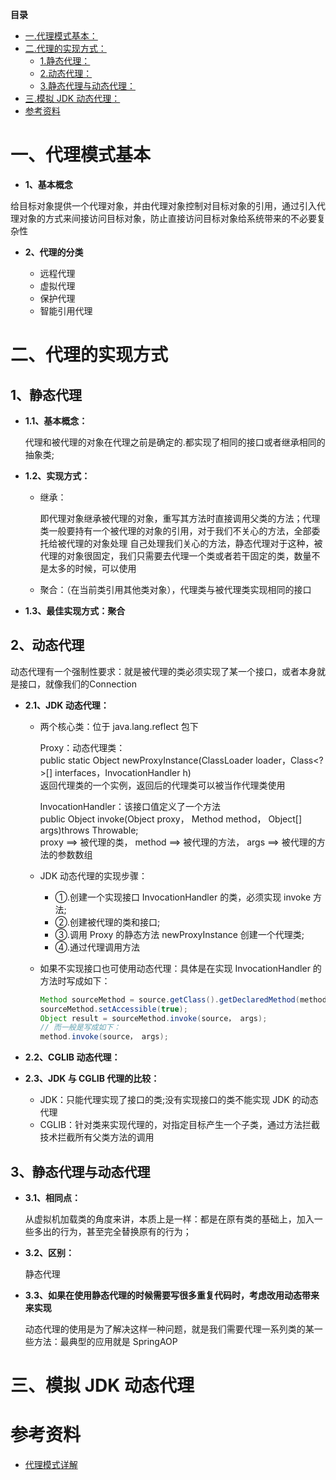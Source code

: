 <!-- START doctoc generated TOC please keep comment here to allow auto update -->
<!-- DON'T EDIT THIS SECTION， INSTEAD RE-RUN doctoc TO UPDATE -->
**目录**

- [一.代理模式基本：](#%E4%B8%80%E4%BB%A3%E7%90%86%E6%A8%A1%E5%BC%8F%E5%9F%BA%E6%9C%AC)
- [二.代理的实现方式：](#%E4%BA%8C%E4%BB%A3%E7%90%86%E7%9A%84%E5%AE%9E%E7%8E%B0%E6%96%B9%E5%BC%8F)
  - [1.静态代理：](#1%E9%9D%99%E6%80%81%E4%BB%A3%E7%90%86)
  - [2.动态代理：](#2%E5%8A%A8%E6%80%81%E4%BB%A3%E7%90%86)
  - [3.静态代理与动态代理：](#3%E9%9D%99%E6%80%81%E4%BB%A3%E7%90%86%E4%B8%8E%E5%8A%A8%E6%80%81%E4%BB%A3%E7%90%86)
- [三.模拟 JDK 动态代理：](#%E4%B8%89%E6%A8%A1%E6%8B%9F-jdk-%E5%8A%A8%E6%80%81%E4%BB%A3%E7%90%86)
- [参考资料](#%E5%8F%82%E8%80%83%E8%B5%84%E6%96%99)

<!-- END doctoc generated TOC please keep comment here to allow auto update -->


# 一、代理模式基本

- **1、基本概念**

给目标对象提供一个代理对象，并由代理对象控制对目标对象的引用，通过引入代理对象的方式来间接访问目标对象，防止直接访问目标对象给系统带来的不必要复杂性

- **2、代理的分类**

    - 远程代理
    - 虚拟代理
    - 保护代理
    - 智能引用代理

# 二、代理的实现方式

## 1、静态代理

- **1.1、基本概念：**
    
    代理和被代理的对象在代理之前是确定的.都实现了相同的接口或者继承相同的抽象类;

- **1.2、实现方式：**

    - 继承：

        即代理对象继承被代理的对象，重写其方法时直接调用父类的方法；代理类一般要持有一个被代理的对象的引用，对于我们不关心的方法，全部委托给被代理的对象处理 自己处理我们关心的方法，静态代理对于这种，被代理的对象很固定，我们只需要去代理一个类或者若干固定的类，数量不是太多的时候，可以使用

    - 聚合：（在当前类引用其他类对象），代理类与被代理类实现相同的接口

- **1.3、最佳实现方式：聚合**

## 2、动态代理

动态代理有一个强制性要求：就是被代理的类必须实现了某一个接口，或者本身就是接口，就像我们的Connection

- **2.1、JDK 动态代理：**

    - 两个核心类：位于 java.lang.reflect 包下

        Proxy：动态代理类：<br>
            public static Object newProxyInstance(ClassLoader loader，Class<?>[] interfaces，InvocationHandler h)<br>
            返回代理类的一个实例，返回后的代理类可以被当作代理类使用

        InvocationHandler：该接口值定义了一个方法<br>
            public Object invoke(Object proxy， Method method， Object[] args)throws Throwable;<br>
            proxy ==> 被代理的类， method ==> 被代理的方法， args ==> 被代理的方法的参数数组

    - JDK 动态代理的实现步骤：
        - ①.创建一个实现接口 InvocationHandler 的类，必须实现 invoke 方法;
        - ②.创建被代理的类和接口;
        - ③.调用 Proxy 的静态方法 newProxyInstance 创建一个代理类;
        - ④.通过代理调用方法
    - 如果不实现接口也可使用动态代理：具体是在实现 InvocationHandler 的方法时写成如下：
        ```java
        Method sourceMethod = source.getClass().getDeclaredMethod(method.getName()， method.getParameterTypes());
        sourceMethod.setAccessible(true);
        Object result = sourceMethod.invoke(source， args);
        // 而一般是写成如下：
        method.invoke(source， args);
        ```
- **2.2、CGLIB 动态代理：**

- **2.3、JDK 与 CGLIB 代理的比较：**

    - JDK：只能代理实现了接口的类;没有实现接口的类不能实现 JDK 的动态代理
    - CGLIB：针对类来实现代理的，对指定目标产生一个子类，通过方法拦截技术拦截所有父类方法的调用

## 3、静态代理与动态代理

- **3.1、相同点：**

    从虚拟机加载类的角度来讲，本质上是一样：都是在原有类的基础上，加入一些多出的行为，甚至完全替换原有的行为；

- **3.2、区别：**

   静态代理

- **3.3、如果在使用静态代理的时候需要写很多重复代码时，考虑改用动态带来来实现**

    动态代理的使用是为了解决这样一种问题，就是我们需要代理一系列类的某一些方法：最典型的应用就是 SpringAOP

# 三、模拟 JDK 动态代理

# 参考资料

* [代理模式详解](http：//www.cnblogs.com/zuoxiaolong/p/pattern3.html)